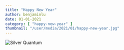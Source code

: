 ```yaml
---
title: "Happy New Year"
author: benjaminlu
date: 01-01-2021
category: [ "happy-new-year" ]
thumbnail: "/user/media/2021/01/happy-new-year.jpg"
---
```

![Silver Quantum](https://getbenonit.com//user/media/2021/01/happy-new-year.jpg)